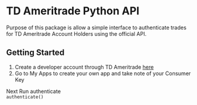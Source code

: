 # TD Ameritrade Python API
Purpose of this package is allow a simple interface to authenticate trades for TD Ameritrade Account Holders using the official API.

## Getting Started

1. Create a developer account through TD Ameritrade [here](https://developer.tdameritrade.com/)
2. Go to My Apps to create your own app and take note of your Consumer Key

Next Run authenticate  
``
    authenticate()
      ``
